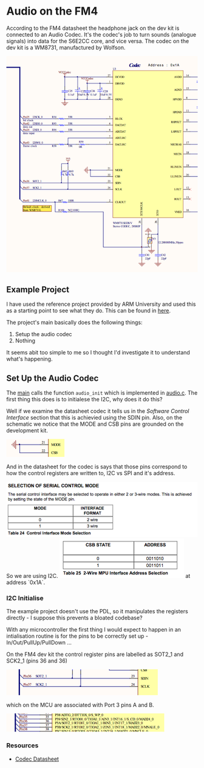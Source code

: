 # Audio on the FM4

According to the FM4 datasheet the headphone jack on the dev kit is connected to an Audio Codec. It's the codec's job to turn sounds (analogue signals) into data for the S6E2CC core, and vice versa. The codec on the dev kit is a WM8731, manufactured by Wolfson.

<img src="codec_sch.png">

## Example Project

I have used the reference project provided by ARM University and used this as a starting point to see what they do. This can be found in [here](example_project).

The project's main basically does the following things:
1. Setup the audio codec
2. Nothing

It seems abit too simple to me so I thought I'd investigate it to understand what's happening. 

## Set Up the Audio Codec
The [main](example_project/fir_intr.c) calls the function `audio_init` which is implemented in [audio.c](example_project/audio.c). The first thing this does is to initialese the I2C, why does it do this? 

Well if we examine the datasheet codec it tells us in the *Software Control Interface* section that this is achievied using the SDIN pin. Also, on the schematic we notice that the MODE and CSB pins are grounded on the development kit.

<img src="codec_mode_pins.png">

And in the datasheet for the codec is says that those pins correspond to how the control registers are written to, I2C vs SPI and it's address.

<img src="codec_mode_tbl.png">
So we are using I2C.
<img src="codec_csb_tbl.png">
at address `0x1A`.

### I2C Initialise
The example project doesn't use the PDL, so it manipulates the registers directly - I suppose this prevents a bloated codebase?

With any microcontroller the first thing I would expect to happen in an intialisation routine is for the pins to be correctly set up - In/Out/PullUp/PullDown ...

On the FM4 dev kit the control register pins are labelled as SOT2_1 and SCK2_1 (pins 36 and 36)

<img src="rc_pins_codec.png">

which on the MCU are associated with Port 3 pins A and B.

<img src="mcu_rc_pins.png">

### Resources
* [Codec Datasheet](https://www.rockbox.org/wiki/pub/Main/DataSheets/WM8731_8731L.pdf)